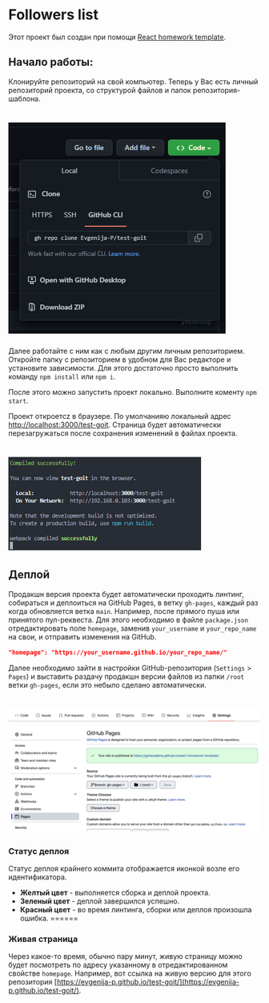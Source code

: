 # Followers list

Этот проект был создан при помощи
[React homework template](https://github.com/goitacademy/react-homework-template).

## Начало работы:

Клонируйте репозиторий на свой компьютер. Теперь у Вас есть личный репозиторий
проекта, со структурой файлов и папок репозитория-шаблона. 

![Saving repo step 1](./assets/save.png)
======


Далее работайте с ним как с любым другим личным репозиторием. Откройте папку с
репозиторием в удобном для Вас редакторе и установите зависимости. Для этого
достаточно просто выполнить команду `npm install` или `npm i`.

После этого можно запустить проект локально. Выполните коменту `npm start`.

Проект откроетcz в браузере. По умолчанияю локальный адрес
[http://localhost:3000/test-goit](http://localhost:3000/test-goit). Cтраница
будет автоматически перезагружаться после сохранения изменений в файлах проекта.

![start step 2](./assets/start.png)
======

## Деплой

Продакшн версия проекта будет автоматически проходить линтинг, собираться и
деплоиться на GitHub Pages, в ветку `gh-pages`, каждый раз когда обновляется
ветка `main`. Например, после прямого пуша или принятого пул-реквеста. Для этого
необходимо в файле `package.json` отредактировать поле `homepage`, заменив
`your_username` и `your_repo_name` на свои, и отправить изменения на GitHub.

```json
"homepage": "https://your_username.github.io/your_repo_name/"
```

Далее необходимо зайти в настройки GitHub-репозитория (`Settings` > `Pages`) и
выставить раздачу продакшн версии файлов из папки `/root` ветки `gh-pages`, если
это небыло сделано автоматически.

![GitHub Pages settings](./assets/repo-settings.png)
======

### Статус деплоя

Статус деплоя крайнего коммита отображается иконкой возле его идентификатора.

- **Желтый цвет** - выполняется сборка и деплой проекта.
- **Зеленый цвет** - деплой завершился успешно.
- **Красный цвет** - во время линтинга, сборки или деплоя произошла ошибка.
======

### Живая страница

Через какое-то время, обычно пару минут, живую страницу можно будет посмотреть
по адресу указанному в отредактированном свойстве `homepage`. Например, вот
ссылка на живую версию для этого репозитория
[https://evgenija-p.github.io/test-goit/](https://evgenija-p.github.io/test-goit/).

